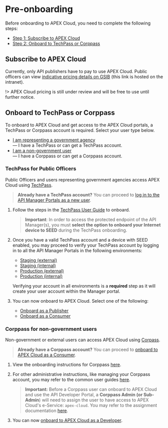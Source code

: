 # Pre-onboarding

Before onboarding to APEX Cloud, you need to complete the following steps:

- [Step 1: Subscribe to APEX Cloud](#subscribe-to-apex-cloud)
- [Step 2: Onboard to TechPass or Corppass](#onboard-to-techpass-or-corppass)

## Subscribe to APEX Cloud

Currently, only API publishers have to pay to use APEX Cloud. Public officers can view [indicative pricing details on GSIB](https://sgdcs.sgnet.gov.sg/sites/IDA-GoSync/gdspdd-ai/SitePages/APEX-Cloud-Pricing.aspx) (this link is hosted on the intranet).

!> APEX Cloud pricing is still under review and will be free to use until further notice.

## Onboard to TechPass or Corppass

To onboard to APEX Cloud and get access to the APEX Cloud portals, a TechPass or Corppass account is required. Select your user type below.

- [I am representing a government agency](#onboarding-to-techpass-for-public-officers)<br>— I have a TechPass or can get a TechPass account.<br>
- [I am a non-government user](#onboarding-to-corppass-for-non-government-users) <br>— I have a Corppass or can get a Corppass account.

### TechPass for Public Officers

Public Officers and users representing government agencies access APEX Cloud using [TechPass](https://docs.developer.tech.gov.sg/docs/techpass-user-guide/). 

> **Already have a TechPass account?** You can proceed to [log in to the API Manager Portals  as a new user](#verify-your-techpass-account).

1. Follow the steps in the [TechPass User Guide](https://docs.developer.tech.gov.sg/docs/techpass-user-guide/onboard-to-techpass) to onboard.

    > **Important**: In order to access the protected endpoint of the API Manager(s), you must **select the option to onboard your Internet device to SEED** during the TechPass onboarding.

2. Once you have a valid TechPass account and a device with  SEED enabled, you may proceed to verify your TechPass account by logging in to all the API Manager Portals in the following environments:
    - [Staging (external)](https://go.gov.sg/apex-stg)
    - [Staging (internal)](https://go.gov.sg/apex-int-stg)
    - [Production (external)](https://go.gov.sg/apex)
    - [Production (internal)](https://go.gov.sg/apex-int)

    Verifying your account in all environments is a **required** step as it will create your user account within the Manager portal.

3. You can now onboard to APEX Cloud. Select one of the following:
    - [Onboard as a Publisher](/docs/publishers.md)
    - [Onboard as a Consumer](/docs/consumers.md)

### Corppass for non-government users

Non-government or external users can access APEX Cloud using [Corpass](https://www.corppass.gov.sg/corppass/common/userguides). 

> **Already have a Corppass account?** You can proceed to [onboard to APEX Cloud as a Consumer](/docs/consumers.md).

1. View the onboarding instructions for Corppass [here](https://www.developer.tech.gov.sg/products/categories/digital-identity/corppass/overview.html).

2. For other administrative instructions, like managing your Corppass account, you may refer to the common user guides [here](https://www.corppass.gov.sg/corppass/common/userguides).

    > **Important:** Before a Corppass user can onboard to APEX Cloud and use the API Developer Portal, a **Corppass Admin (or Sub-Admin**) will need to assign the user to have access to APEX Cloud's e-Service: `apex-cloud`. You may refer to the assignment documentation [here](https://www.corppass.gov.sg/help/CP_User_Guide_05A_Admin_Subadmin_Set_Up_Assign_Users_Digital_Service_Access.pdf).
    
3. You can now [onboard to APEX Cloud as a Developer](/docs/consumers.md).















<!--
To onboard to APEX Cloud and get access to the APEX Cloud portals, select your user type proceed.

## APEX Subscription

?> Currently, only API publishers have to pay to use APEX Cloud. Public officers can view [indicative pricing details on GSIB](https://sgdcs.sgnet.gov.sg/sites/IDA-GoSync/gdspdd-ai/SitePages/APEX-Cloud-Pricing.aspx) (this link is hosted on the intranet).

!> APEX Cloud pricing is still under review and will be free to use until further notice

## Public Officers

Public Officers will access APEX Cloud through the **API Manager Portal** using **TechPass**.

Follow the steps to [onboard to TechPass](sections/onboarding/techpass) for Public Officers.

If you already have a TechPass account, you can log in to the API Manager Portals in these environments:

- [Staging (external)](https://go.gov.sg/apex-stg)
- [Staging (internal)](https://go.gov.sg/apex-int-stg)
- [Production (external)](https://go.gov.sg/apex)
- [Production (internal)](https://go.gov.sg/apex-int)

## Non-government users

Non-government users will access APEX Cloud through the **API Developer Portal** using **Corppass**.

Follow the steps to [onboard to Corppass](sections/onboarding/corppass) for non-government users.

If you already have a Corppass account, you can log in to the [API Developer Portal](https://www.api.developer.tech.gov.sg/).

-->